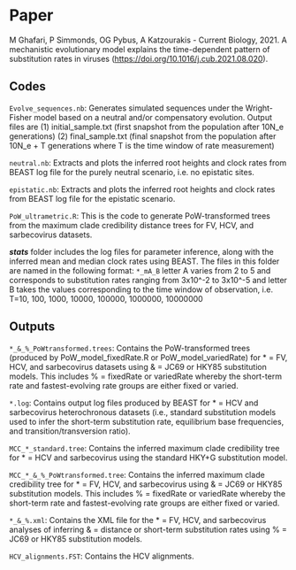 # Paper

M Ghafari, P Simmonds, OG Pybus, A Katzourakis - Current Biology, 2021. A mechanistic evolutionary model explains the time-dependent pattern of substitution rates in viruses (https://doi.org/10.1016/j.cub.2021.08.020).


## Codes

`Evolve_sequences.nb`: Generates simulated sequences under the Wright-Fisher model based on a neutral and/or compensatory evolution. 
Output files are (1) initial_sample.txt (first snapshot from the population after 10N_e generations) (2) final_sample.txt (final snapshot from the population after 10N_e + T generations where T is the time window of rate measurement)

`neutral.nb`: Extracts and plots the inferred root heights and clock rates from BEAST log file for the purely neutral scenario, i.e. no epistatic sites. 

`epistatic.nb`: Extracts and plots the inferred root heights and clock rates from BEAST log file for the epistatic scenario.

`PoW_ultrametric.R`: This is the code to generate PoW-transformed trees from the maximum clade credibility distance trees for FV, HCV, and sarbecovirus datasets.

***stats*** folder includes the log files for parameter inference, along with the inferred mean and median clock rates using BEAST.
The files in this folder are named in the following format: `*_mA_B` letter A varies from 2 to 5 and corresponds to substitution rates ranging from 3x10^-2 to 3x10^-5 and letter B takes the values corresponding to the time window of observation, i.e. T=10, 100, 1000, 10000, 100000, 1000000, 10000000

## Outputs

`*_&_%_PoWtransformed.trees`: Contains the PoW-transformed trees (produced by PoW_model_fixedRate.R or PoW_model_variedRate) for * = FV, HCV, and sarbecovirus datasets using & = JC69 or HKY85 substitution models. This includes % = fixedRate or variedRate whereby the short-term rate and fastest-evolving rate groups are either fixed or varied.

`*.log`: Contains output log files produced by BEAST for * = HCV and sarbecovirus heterochronous datasets (i.e., standard substitution models used to infer the short-term substitution rate, equilibrium base frequencies, and transition/transversion ratio).

`MCC_*_standard.tree`: Contains the inferred maximum clade credibility tree for * = HCV and sarbecovirus using the standard HKY+G substitution model.

`MCC_*_&_%_PoWtransformed.tree`: Contains the inferred maximum clade credibility tree for * = FV, HCV, and sarbecovirus using & = JC69 or HKY85 substitution models. This includes % = fixedRate or variedRate whereby the short-term rate and fastest-evolving rate groups are either fixed or varied.

`*_&_%.xml`: Contains the XML file for the * = FV, HCV, and sarbecovirus analyses of inferring & = distance or short-term substitution rates using % = JC69 or HKY85 substitution models.

`HCV_alignments.FST`: Contains the HCV alignments.
